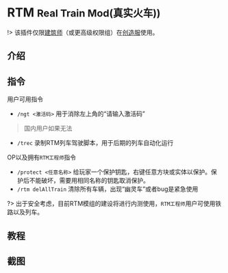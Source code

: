 # RTM <small>Real Train Mod(真实火车))</small>

!> 该插件仅限[建筑师](/welcome/groups.md)（或更高级权限组）在[创造服](/welcome/servers.md)使用。

## 介绍



## 指令

用户可用指令
- `/ngt <激活码>` 用于消除左上角的“请输入激活码”
>国内用户如果无法

- `/trec` 录制RTM列车驾驶脚本，用于后期的列车自动化运行

OP以及拥有`RTM工程师`指令
- `/protect <任意名称>` 给玩家一个保护钥匙，右键任意方块或实体以保护。保护后不能破坏，需要用相同名称的钥匙取消保护。
- `/rtm delAllTrain` 清除所有车辆，出现“幽灵车”或者bug是紧急使用

?> 出于安全考虑，目前RTM模组的建设将进行内测使用，`RTM工程师`用户可使用铁路以及列车。

## 教程


## 截图

<!--参数-->

